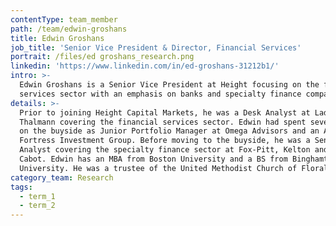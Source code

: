 ```yaml
---
contentType: team_member
path: /team/edwin-groshans
title: Edwin Groshans
job_title: 'Senior Vice President & Director, Financial Services'
portrait: /files/ed groshans_research.png
linkedin: 'https://www.linkedin.com/in/ed-groshans-31212b1/'
intro: >-
  Edwin Groshans is a Senior Vice President at Height focusing on the financial
  services sector with an emphasis on banks and specialty finance companies.
details: >-
  Prior to joining Height Capital Markets, he was a Desk Analyst at Ladenburg
  Thalmann covering the financial services sector. Edwin had spent several years
  on the buyside as Junior Portfolio Manager at Omega Advisors and an Analyst at
  Fortress Investment Group. Before moving to the buyside, he was a Senior
  Analyst covering the specialty finance sector at Fox-Pitt, Kelton and Moors &
  Cabot. Edwin has an MBA from Boston University and a BS from Binghamton
  University. He was a trustee of the United Methodist Church of Floral Park.
category_team: Research
tags:
  - term_1
  - term_2
---
```


